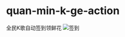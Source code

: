 # quan-min-k-ge-action
全民K歌自动签到领鲜花
![签到](https://github.com/373153436/quan-min-k-ge-action/assets/40153393/bd5ec730-3680-4890-9e6b-70fa623587bb)


